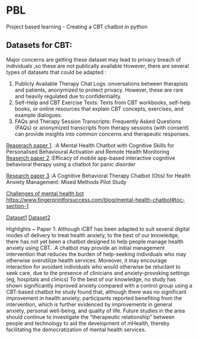 # PBL
Project based learning - Creating a CBT chatbot in python
## Datasets for CBT:
Major concerns are getting these dataset may lead to privacy breach of individuals ,so these are not publically available
However, there are several types of datasets that could be adapted :
1. Publicly Available Therapy Chat Logs :onversations between therapists and patients, anonymized to protect privacy. However, these are rare and heavily regulated due to confidentiality.
2. Self-Help and CBT Exercise Texts: Texts from CBT workbooks, self-help books, or online resources that explain CBT concepts, exercises, and example dialogues.
3. FAQs and Therapy Session Transcripts: Frequently Asked Questions (FAQs) or anonymized transcripts from therapy sessions (with consent) can provide insights into common concerns and therapeutic responses.

[Reaserach paper 1](https://www.ncbi.nlm.nih.gov/pmc/articles/PMC9586257/). :A Mental Health Chatbot with Cognitive Skills for Personalised Behavioural Activation and Remote Health Monitoring
[Reaserch paper 2](https://pubmed.ncbi.nlm.nih.gov/32446158/) :Efficacy of mobile app-based interactive cognitive behavioral therapy using a chatbot for panic disorder

[Research paper 3](https://www.ncbi.nlm.nih.gov/pmc/articles/PMC9586257/) :A Cognitive Behavioral Therapy Chatbot (Otis) for Health Anxiety Management: Mixed Methods Pilot Study

[Challenges of mental health bot](https://www.npr.org/sections/health-shots/2023/01/19/1147081115/therapy-by-chatbot-the-promise-and-challenges-in-using-ai-for-mental-health)
https://www.fingerprintforsuccess.com/blog/mental-health-chatbot#toc-section-1

[Dataset1](https://www.kaggle.com/datasets/elvis23/mental-health-conversational-data)
[Dataset2](https://www.kaggle.com/code/stpeteishii/mental-health-conv-causallm-roberta/input)

Highlights ~ Paper 1:
Although iCBT has been adapted to suit several digital modes of delivery to treat health anxiety, to the best of our knowledge, there has not yet been a chatbot designed to help people manage health anxiety using CBT.
.A chatbot may provide an initial management intervention that reduces the burden of help-seeking individuals who may otherwise overutilize health services. Moreover, it may encourage interaction for avoidant individuals who would otherwise be reluctant to seek care, due to the presence of clinicians and anxiety-provoking settings (eg, hospitals and clinics)
To the best of our knowledge, no study has shown significantly improved anxiety compared with a control group using a CBT-based chatbot
he study found that, although there was no significant improvement in health anxiety, participants reported benefiting from the intervention, which is further evidenced by improvements in general anxiety, personal well-being, and quality of life. 
Future studies in the area should continue to investigate the “therapeutic relationship” between people and technology to aid the development of mHealth, thereby facilitating the democratization of mental health services.
